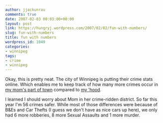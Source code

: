 ```yaml
---
author: jjackunrau
comments: true
date: 2007-02-03 00:03:00+00:00
layout: post
link: https://hungryj.wordpress.com/2007/02/02/fun-with-numbers/
slug: fun-with-numbers
title: fun with numbers
wordpress_id: 1049
categories:
- winnipeg
tags:
- crime
- winnipeg
---
```


Okay, this is pretty neat.  The city of Winnipeg is putting their crime stats online.  Which enables me to keep track of how many more crimes occur in [my mom's part of town](http://www.winnipeg.ca/crimestat/d6.stm) compared to [my 'hood](http://www.winnipeg.ca/crimestat/d1.stm).    
  
I learned I should worry about Mom in her crime-ridden district.  So far this year I'm 56 crimes safer.  While most of those differences were because of B&Es and Car Thefts (I guess we don't have as nice cars up here), we only had 6 more robberies, 8 more Sexual Assaults and 1 more murder.
